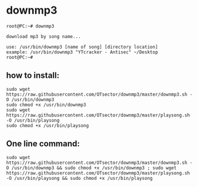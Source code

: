 # downmp3
	root@PC:~# downmp3

	download mp3 by song name...

	use: /usr/bin/downmp3 [name of song] [directory location]
	example: /usr/bin/downmp3 "YTcracker - Antisec" ~/Desktop
	root@PC:~#
## how to install:
	sudo wget https://raw.githubusercontent.com/OTsector/downmp3/master/downmp3.sh -O /usr/bin/downmp3
	sudo chmod +x /usr/bin/downmp3
	sudo wget https://raw.githubusercontent.com/OTsector/downmp3/master/playsong.sh -O /usr/bin/playsong
	sudo chmod +x /usr/bin/playsong
## One line command:
	sudo wget https://raw.githubusercontent.com/OTsector/downmp3/master/downmp3.sh -O /usr/bin/downmp3 && sudo chmod +x /usr/bin/downmp3 ; sudo wget https://raw.githubusercontent.com/OTsector/downmp3/master/playsong.sh -O /usr/bin/playsong && sudo chmod +x /usr/bin/playsong
